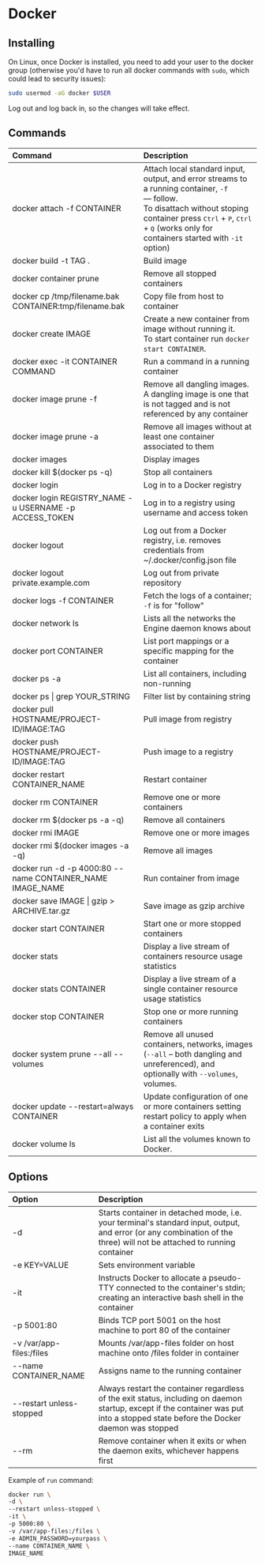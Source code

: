 # Docker

## Installing

On Linux, once Docker is installed, you need to add your user to the docker group (otherwise you'd have to run all docker commands with `sudo`, which could lead to security issues):

```bash
sudo usermod -aG docker $USER
```

Log out and log back in, so the changes will take effect.

## Commands

| Command                                                   | Description                                                                                                                                                                                                                                                         |
| :-------------------------------------------------------- | :------------------------------------------------------------------------------------------------------------------------------------------------------------------------------------------------------------------------------------------------------------------ |
| docker attach -f CONTAINER                                | Attach local standard input, output, and error streams to a running container, `-f` — follow. <br>To disattach without stoping container press <kbd>Ctrl</kbd> + <kbd>P</kbd>, <kbd>Ctrl</kbd> + <kbd>Q</kbd> (works only for containers started with `-it` option) |
| docker build -t TAG .                                     | Build image                                                                                                                                                                                                                                                         |
| docker container prune                                    | Remove all stopped containers                                                                                                                                                                                                                                       |
| docker cp /tmp/filename.bak CONTAINER:tmp/filename.bak    | Copy file from host to container                                                                                                                                                                                                                                    |
| docker create IMAGE                                       | Create a new container from image without running it. <br>To start container run `docker start CONTAINER`.                                                                                                                                                          |
| docker exec -it CONTAINER COMMAND                         | Run a command in a running container                                                                                                                                                                                                                                |
| docker image prune -f                                     | Remove all dangling images. <br/>A dangling image is one that is not tagged and is not referenced by any container                                                                                                                                                  |
| docker image prune -a                                     | Remove all images without at least one container associated to them                                                                                                                                                                                                 |
| docker images                                             | Display images                                                                                                                                                                                                                                                      |
| docker kill $(docker ps -q)                               | Stop all containers                                                                                                                                                                                                                                                 |
| docker login                                              | Log in to a Docker registry                                                                                                                                                                                                                                         |
| docker login REGISTRY_NAME -u USERNAME -p ACCESS_TOKEN    | Log in to a registry using username and access token                                                                                                                                                                                                                |
| docker logout                                             | Log out from a Docker registry, i.e. removes credentials from ~/.docker/config.json file                                                                                                                                                                            |
| docker logout private.example.com                         | Log out from private repository                                                                                                                                                                                                                                     |
| docker logs -f CONTAINER                                  | Fetch the logs of a container; `-f` is for "follow"                                                                                                                                                                                                                 |
| docker network ls                                         | Lists all the networks the Engine daemon knows about                                                                                                                                                                                                                |
| docker port CONTAINER                                     | List port mappings or a specific mapping for the container                                                                                                                                                                                                          |
| docker ps -a                                              | List all containers, including non-running                                                                                                                                                                                                                          |
| docker ps \| grep YOUR_STRING                             | Filter list by containing string                                                                                                                                                                                                                                    |
| docker pull HOSTNAME/PROJECT-ID/IMAGE:TAG                 | Pull image from registry                                                                                                                                                                                                                                            |
| docker push HOSTNAME/PROJECT-ID/IMAGE:TAG                 | Push image to a registry                                                                                                                                                                                                                                            |
| docker restart CONTAINER_NAME                             | Restart container                                                                                                                                                                                                                                                   |
| docker rm CONTAINER                                       | Remove one or more containers                                                                                                                                                                                                                                       |
| docker rm $(docker ps -a -q)                              | Remove all containers                                                                                                                                                                                                                                               |
| docker rmi IMAGE                                          | Remove one or more images                                                                                                                                                                                                                                           |
| docker rmi $(docker images -a -q)                         | Remove all images                                                                                                                                                                                                                                                   |
| docker run -d -p 4000:80 --name CONTAINER_NAME IMAGE_NAME | Run container from image                                                                                                                                                                                                                                            |
| docker save IMAGE \| gzip > ARCHIVE.tar.gz                | Save image as gzip archive                                                                                                                                                                                                                                          |
| docker start CONTAINER                                    | Start one or more stopped containers                                                                                                                                                                                                                                |
| docker stats                                              | Display a live stream of containers resource usage statistics                                                                                                                                                                                                       |
| docker stats CONTAINER                                    | Display a live stream of a single container resource usage statistics                                                                                                                                                                                               |
| docker stop CONTAINER                                     | Stop one or more running containers                                                                                                                                                                                                                                 |
| docker system prune --all --volumes                       | Remove all unused containers, networks, images (`--all` – both dangling and unreferenced), and optionally with `--volumes`, volumes.                                                                                                                                |
| docker update --restart=always CONTAINER                  | Update configuration of one or more containers setting restart policy to apply when a container exits                                                                                                                                                               |
| docker volume ls                                          | List all the volumes known to Docker.                                                                                                                                                                                                                               |

## Options

| Option                   | Description                                                                                                                                                                        |
| :----------------------- | :--------------------------------------------------------------------------------------------------------------------------------------------------------------------------------- |
| -d                       | Starts container in detached mode, i.e. your terminal's standard input, output, and error (or any combination of the three) will not be attached to running container              |
| -e KEY=VALUE             | Sets environment variable                                                                                                                                                          |
| -it                      | Instructs Docker to allocate a pseudo-TTY connected to the container's stdin; creating an interactive bash shell in the container                                                  |
| -p 5001:80               | Binds TCP port 5001 on the host machine to port 80 of the container                                                                                                                |
| -v /var/app-files:/files | Mounts /var/app-files folder on host machine onto /files folder in container                                                                                                       |
| --name CONTAINER_NAME    | Assigns name to the running container                                                                                                                                              |
| --restart unless-stopped | Always restart the container regardless of the exit status, including on daemon startup, except if the container was put into a stopped state before the Docker daemon was stopped |
| --rm                     | Remove container when it exits or when the daemon exits, whichever happens first                                                                                                   |

Example of `run` command:

```sh
docker run \
-d \
--restart unless-stopped \
-it \
-p 5000:80 \
-v /var/app-files:/files \
-e ADMIN_PASSWORD=yourpass \
--name CONTAINER_NAME \
IMAGE_NAME
```
